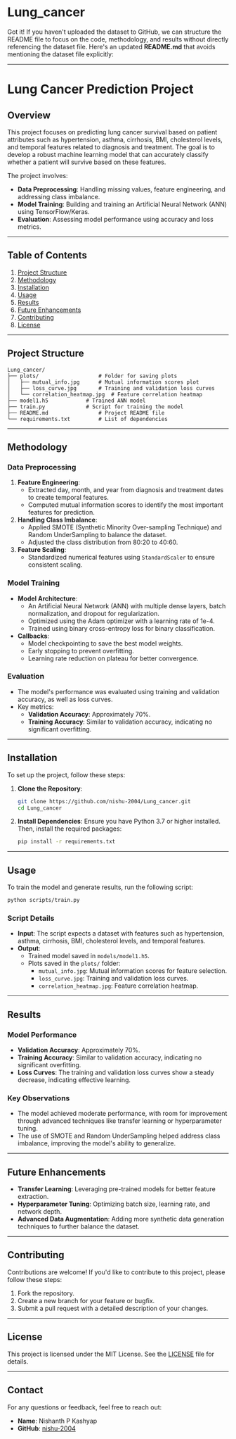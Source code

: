 # Lung_cancer

Got it! If you haven't uploaded the dataset to GitHub, we can structure the README file to focus on the code, methodology, and results without directly referencing the dataset file. Here's an updated **README.md** that avoids mentioning the dataset file explicitly:

---

# **Lung Cancer Prediction Project**

## **Overview**
This project focuses on predicting lung cancer survival based on patient attributes such as hypertension, asthma, cirrhosis, BMI, cholesterol levels, and temporal features related to diagnosis and treatment. The goal is to develop a robust machine learning model that can accurately classify whether a patient will survive based on these features.

The project involves:
- **Data Preprocessing**: Handling missing values, feature engineering, and addressing class imbalance.
- **Model Training**: Building and training an Artificial Neural Network (ANN) using TensorFlow/Keras.
- **Evaluation**: Assessing model performance using accuracy and loss metrics.

---

## **Table of Contents**
1. [Project Structure](#project-structure)
2. [Methodology](#methodology)
3. [Installation](#installation)
4. [Usage](#usage)
5. [Results](#results)
6. [Future Enhancements](#future-enhancements)
7. [Contributing](#contributing)
8. [License](#license)

---

## **Project Structure**
```
Lung_cancer/
├── plots/                   # Folder for saving plots
│   ├── mutual_info.jpg      # Mutual information scores plot
│   ├── loss_curve.jpg       # Training and validation loss curves
│   └── correlation_heatmap.jpg  # Feature correlation heatmap
├── model1.h5            # Trained ANN model
├── train.py             # Script for training the model
├── README.md                # Project README file
└── requirements.txt         # List of dependencies
```

---

## **Methodology**
### **Data Preprocessing**
1. **Feature Engineering**:
   - Extracted day, month, and year from diagnosis and treatment dates to create temporal features.
   - Computed mutual information scores to identify the most important features for prediction.
2. **Handling Class Imbalance**:
   - Applied SMOTE (Synthetic Minority Over-sampling Technique) and Random UnderSampling to balance the dataset.
   - Adjusted the class distribution from 80:20 to 40:60.
3. **Feature Scaling**:
   - Standardized numerical features using `StandardScaler` to ensure consistent scaling.

### **Model Training**
- **Model Architecture**:
  - An Artificial Neural Network (ANN) with multiple dense layers, batch normalization, and dropout for regularization.
  - Optimized using the Adam optimizer with a learning rate of 1e-4.
  - Trained using binary cross-entropy loss for binary classification.
- **Callbacks**:
  - Model checkpointing to save the best model weights.
  - Early stopping to prevent overfitting.
  - Learning rate reduction on plateau for better convergence.

### **Evaluation**
- The model's performance was evaluated using training and validation accuracy, as well as loss curves.
- Key metrics:
  - **Validation Accuracy**: Approximately 70%.
  - **Training Accuracy**: Similar to validation accuracy, indicating no significant overfitting.

---

## **Installation**
To set up the project, follow these steps:

1. **Clone the Repository**:
   ```bash
   git clone https://github.com/nishu-2004/Lung_cancer.git
   cd Lung_cancer
   ```

2. **Install Dependencies**:
   Ensure you have Python 3.7 or higher installed. Then, install the required packages:
   ```bash
   pip install -r requirements.txt
   ```

---

## **Usage**
To train the model and generate results, run the following script:

```bash
python scripts/train.py
```

### **Script Details**
- **Input**: The script expects a dataset with features such as hypertension, asthma, cirrhosis, BMI, cholesterol levels, and temporal features.
- **Output**:
  - Trained model saved in `models/model1.h5`.
  - Plots saved in the `plots/` folder:
    - `mutual_info.jpg`: Mutual information scores for feature selection.
    - `loss_curve.jpg`: Training and validation loss curves.
    - `correlation_heatmap.jpg`: Feature correlation heatmap.

---

## **Results**
### **Model Performance**
- **Validation Accuracy**: Approximately 70%.
- **Training Accuracy**: Similar to validation accuracy, indicating no significant overfitting.
- **Loss Curves**: The training and validation loss curves show a steady decrease, indicating effective learning.

### **Key Observations**
- The model achieved moderate performance, with room for improvement through advanced techniques like transfer learning or hyperparameter tuning.
- The use of SMOTE and Random UnderSampling helped address class imbalance, improving the model's ability to generalize.

---

## **Future Enhancements**
- **Transfer Learning**: Leveraging pre-trained models for better feature extraction.
- **Hyperparameter Tuning**: Optimizing batch size, learning rate, and network depth.
- **Advanced Data Augmentation**: Adding more synthetic data generation techniques to further balance the dataset.

---

## **Contributing**
Contributions are welcome! If you'd like to contribute to this project, please follow these steps:
1. Fork the repository.
2. Create a new branch for your feature or bugfix.
3. Submit a pull request with a detailed description of your changes.

---

## **License**
This project is licensed under the MIT License. See the [LICENSE](LICENSE) file for details.

---

## **Contact**
For any questions or feedback, feel free to reach out:
- **Name**: Nishanth P Kashyap
- **GitHub**: [nishu-2004](https://github.com/nishu-2004)
